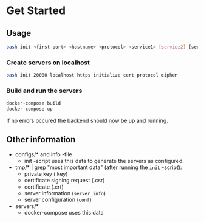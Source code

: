 # Get Started

## Usage

```bash
bash init <first-port> <hostname> <protocol> <service1> [service2] [service3 ...]
```

### Create servers on localhost

```bash
bash init 20000 localhost https initialize cert protocol cipher
```

### Build and run the servers

```bash
docker-compose build
docker-compose up
```

If no errors occured the backend should now be up and running.
 
## Other information

 * configs/* and info -file
   * init -script uses this data to generate the servers as configured.
 * tmp/* | grep "most important data" (after running the `init` -script):
   * private key (.key)
   * certificate signing request (.csr)
   * certificate (.crt)
   * server information (`server_info`)
   * server configuration (`conf`)
 * servers/*
   * docker-compose uses this data

